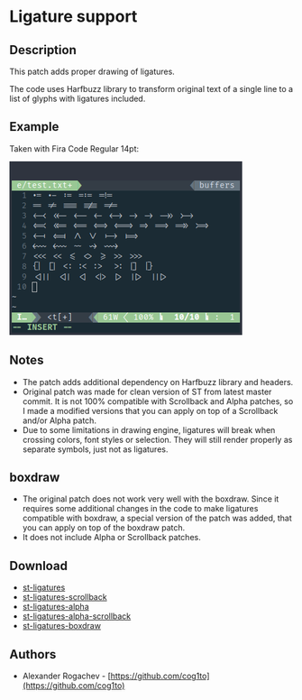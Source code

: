 Ligature support
================

Description
-----------
This patch adds proper drawing of ligatures.

The code uses Harfbuzz library to transform original text of a single line to a list of glyphs with ligatures included.

Example
-------
Taken with Fira Code Regular 14pt:

[![fira_code](fira-code.png)](fira-code.png)

Notes
-----
* The patch adds additional dependency on Harfbuzz library and headers.
* Original patch was made for clean version of ST from latest master commit. It is not 100% compatible with Scrollback and Alpha patches, so I made a modified versions that you can apply on top of a Scrollback and/or Alpha patch.
* Due to some limitations in drawing engine, ligatures will break when crossing colors, font styles or selection. They will still render properly as separate symbols, just not as ligatures.

boxdraw
-------
* The original patch does not work very well with the boxdraw. Since it requires some additional changes in the code to make ligatures compatible with boxdraw, a special version of the patch was added, that you can apply on top of the boxdraw patch.
* It does not include Alpha or Scrollback patches.

Download
--------
* [st-ligatures](st-ligatures-20200406-28ad288.diff)
* [st-ligatures-scrollback](st-ligatures-scrollback-20200406-28ad288.diff)
* [st-ligatures-alpha](st-ligatures-alpha-20200406-28ad288.diff)
* [st-ligatures-alpha-scrollback](st-ligatures-alpha-scrollback-20200406-28ad288.diff)
* [st-ligatures-boxdraw](st-ligatures-boxdraw-20200407-28ad288.diff)

Authors
-------
* Alexander Rogachev - [https://github.com/cog1to](https://github.com/cog1to)
